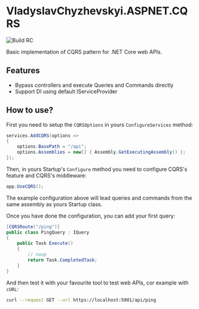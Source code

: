 # VladyslavChyzhevskyi.ASPNET.CQRS

![Build RC](https://github.com/vchyzhevskyi/aspnet.cqrs/workflows/Build%20RC/badge.svg)

Basic implementation of CQRS pattern for .NET Core web APIs.

## Features

- Bypass controllers and execute Queries and Commands directly
- Support DI using default IServiceProvider

## How to use?

First you need to setup the `CQRSOptions` in yours `ConfigureServices` method:

```csharp
services.AddCQRS(options =>
{
    options.BasePath = "/api";
    options.Assemblies = new[] { Assembly.GetExecutingAssembly() };
});
```

Then, in yours Startup's `Configure` method you need to configure CQRS's feature and CQRS's middleware:

```csharp
app.UseCQRS();
```

The example configuration above will lead queries and commands from the same assembly as yours Startup class.

Once you have done the configuration, you can add your first query:

```csharp
[CQRSRoute("/ping")]
public class PingQuery : IQuery
{
    public Task Execute()
    {
        // noop
        return Task.CompletedTask;
    }
}
```

And then test it with your favourite tool to test web APIs, cor example with `cURL`:

```sh
curl --request GET --url https://localhost:5001/api/ping
```
